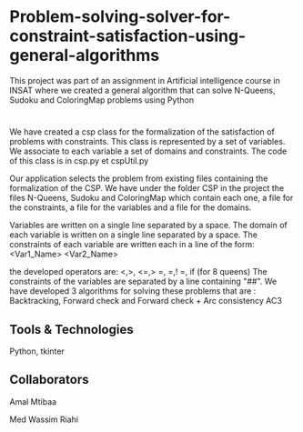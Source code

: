 # Problem-solving-solver-for-constraint-satisfaction-using-general-algorithms

This project was part of an assignment in Artificial intelligence course in INSAT where we created a general algorithm that can solve N-Queens, Sudoku and ColoringMap problems using Python

#
We have created a csp class for the formalization of the satisfaction of problems with constraints. This class is represented by a set of variables. We associate to each variable a set of domains and constraints. 
The code of this class is in csp.py et cspUtil.py


Our application selects the problem from existing files containing the
formalization of the CSP. We have under the folder CSP in the project the files
N-Queens, Sudoku and ColoringMap which contain each one, a file for the constraints, a file for the variables and a file for the domains.

Variables are written on a single line separated by a space.
The domain of each variable is written on a single line separated by a space.
The constraints of each variable are written each in a line of the
form:
<Var1_Name> <operator> <Var2_Name>


the developed operators are: <,>, <=,> =, =,! =, if (for 8 queens) The constraints of the variables are separated by a line containing "##". We have developed 3 algorithms for solving these problems that are : Backtracking, Forward check and Forward check + Arc consistency
AC3

## Tools & Technologies

Python, tkinter

## Collaborators

Amal Mtibaa

Med Wassim Riahi
